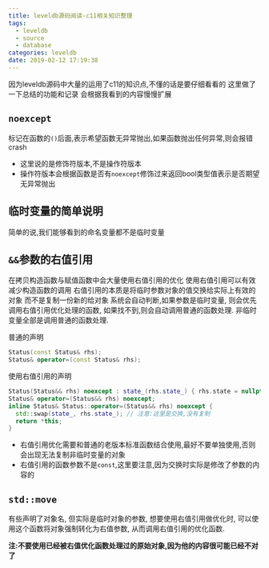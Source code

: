 ```yaml
---
title: leveldb源码阅读-c11相关知识整理
tags:
  - leveldb
  - source
  - database
categories: leveldb
date: 2019-02-12 17:19:38
---
```


因为leveldb源码中大量的运用了c11的知识点,不懂的话是要仔细看看的
这里做了一下总结的功能和记录
会根据我看到的内容慢慢扩展

## `noexcept`

标记在函数的`()`后面,表示希望函数无异常抛出,如果函数抛出任何异常,则会报错crash
- 这里说的是修饰符版本,不是操作符版本
- 操作符版本会根据函数是否有`noexcept`修饰过来返回bool类型值表示是否期望无异常抛出

## 临时变量的简单说明

简单的说,我们能够看到的命名变量都不是临时变量

## `&&`参数的右值引用

在拷贝构造函数与赋值函数中会大量使用右值引用的优化
使用右值引用可以有效减少构造函数的调用
右值引用的本质是将临时参数对象的值交换给实际上有效的对象
而不是复制一份新的给对象
系统会自动判断,如果参数是临时变量,
则会优先调用右值引用优化处理的函数,
如果找不到,则会自动调用普通的函数处理.
非临时变量全部是调用普通的函数处理.

普通的声明
```cpp
Status(const Status& rhs);
Status& operator=(const Status& rhs);
```

使用右值引用的声明
```cpp
Status(Status&& rhs) noexcept : state_(rhs.state_) { rhs.state = nullptr; }
Status& operator=(Status&& rhs) noexcept;
inline Status& Status::operator=(Status&& rhs) noexcept {
  std::swap(state_, rhs.state_); // 注意:这里是交换,没有复制
  return *this;
}
```

- 右值引用优化需要和普通的老版本标准函数结合使用,最好不要单独使用,否则会出现无法复制非临时变量的对象
- 右值引用的函数参数不是`const`,这里要注意,因为交换时实际是修改了参数的内容的

<!-- more -->

## `std::move`

有些声明了对象名,
但实际是临时对象的参数,
想要使用右值引用做优化时,
可以使用这个函数将对象强制转化为右值参数,
从而调用右值引用的优化函数.

**注:不要使用已经被右值优化函数处理过的原始对象,因为他的内容很可能已经不对了**
